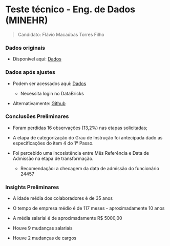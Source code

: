 # Teste técnico - Eng. de Dados (MINEHR)

 > Candidato: Flávio Macaúbas Torres Filho
 
### Dados originais

* Disponível aqui: [Dados](https://github.com/FlavioMacaubas/desafio_minerh/blob/master/base_mensalizada_de_funcionarios.csv)

### Dados após ajustes

* Podem ser acessados aqui: [Dados](https://community.cloud.databricks.com/?o=1934713391467732#table/default/base_mensalizada_de_funcionarios_csv)
  + Necessita login no DataBricks

* Alternativamente: [Github](https://github.com/FlavioMacaubas/desafio_minerh/blob/master/dados_finais.csv)


### Conclusões Preliminares

* Foram perdidas 16 observações (13,2%) nas etapas solicitadas;

* A etapa de categorização do Grau de Instrução foi antecipada dado as especificações do item 4 do 1º Passo.

* Foi percebido uma incosistência entre Mês Referência e Data de Admissão na etapa de transformação.

  + Recomendação: a checagem da data de admissão do funcionário 24457
  
### Insights Preliminares

* A idade média dos colaboradores é de 35 anos

* O tempo de empresa médio é de 117 meses - aproximadamente 10 anos

* A média salarial é de aproximadamente R$ 5000,00

* Houve 9 mudanças salariais

* Houve 2 mudanças de cargos
